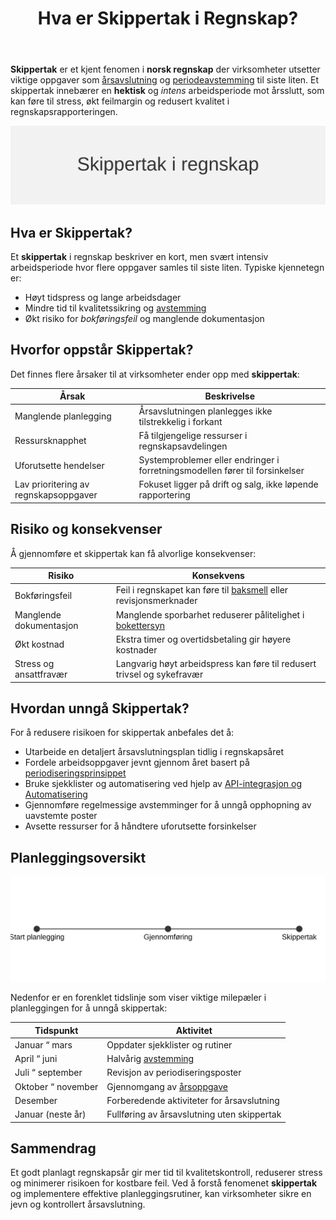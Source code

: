 ﻿---
title: "Hva er Skippertak i Regnskap?"
seoTitle: "Hva er Skippertak i Regnskap?"
description: '**Skippertak** er et kjent fenomen i **norsk regnskap** der virksomheter utsetter viktige oppgaver som [årsavslutning](/blogs/regnskap/hva-er-aarsavslutning "H...'
---

**Skippertak** er et kjent fenomen i **norsk regnskap** der virksomheter utsetter viktige oppgaver som [årsavslutning](/blogs/regnskap/hva-er-aarsavslutning "Hva er Årsavslutning? Prosess og Viktige Steg") og [periodeavstemming](/blogs/regnskap/hva-er-periodisering "Hva er Periodisering? Prinsipper og Praktiske Eksempler") til siste liten. Et skippertak innebærer en **hektisk** og *intens* arbeidsperiode mot årsslutt, som kan føre til stress, økt feilmargin og redusert kvalitet i regnskapsrapporteringen.

![Skippertak i regnskap: Intens arbeidsperiode mot årsslutt](skippertak-image.svg)

## Hva er Skippertak?

Et **skippertak** i regnskap beskriver en kort, men svært intensiv arbeidsperiode hvor flere oppgaver samles til siste liten. Typiske kjennetegn er:

* Høyt tidspress og lange arbeidsdager
* Mindre tid til kvalitetssikring og [avstemming](/blogs/regnskap/hva-er-avstemming "Hva er Avstemming i Regnskap? Viktige Metoder og Eksempler")
* Økt risiko for *bokføringsfeil* og manglende dokumentasjon

## Hvorfor oppstår Skippertak?

Det finnes flere årsaker til at virksomheter ender opp med **skippertak**:

| **Årsak**                         | **Beskrivelse**                                                                          |
|-----------------------------------|------------------------------------------------------------------------------------------|
| Manglende planlegging             | Årsavslutningen planlegges ikke tilstrekkelig i forkant                                    |
| Ressursknapphet                   | Få tilgjengelige ressurser i regnskapsavdelingen                                          |
| Uforutsette hendelser             | Systemproblemer eller endringer i forretningsmodellen fører til forsinkelser              |
| Lav prioritering av regnskapsoppgaver | Fokuset ligger på drift og salg, ikke løpende rapportering                         |

## Risiko og konsekvenser

Å gjennomføre et skippertak kan få alvorlige konsekvenser:

| **Risiko**              | **Konsekvens**                                                                    |
|-------------------------|-----------------------------------------------------------------------------------|
| Bokføringsfeil          | Feil i regnskapet kan føre til [baksmell](/blogs/regnskap/baksmell "Baksmell i Regnskap og Skatt: Årsaker, Eksempler og Behandling") eller revisjonsmerknader |
| Manglende dokumentasjon | Manglende sporbarhet reduserer pålitelighet i [bokettersyn](/blogs/regnskap/bokettersyn "Bokettersyn: Guide til Forebygging og Forberedelse") |
| Økt kostnad             | Ekstra timer og overtidsbetaling gir høyere kostnader                              |
| Stress og ansattfravær  | Langvarig høyt arbeidspress kan føre til redusert trivsel og sykefravær            |

## Hvordan unngå Skippertak?

For å redusere risikoen for skippertak anbefales det å:

* Utarbeide en detaljert årsavslutningsplan tidlig i regnskapsåret
* Fordele arbeidsoppgaver jevnt gjennom året basert på [periodiseringsprinsippet](/blogs/regnskap/hva-er-periodisering "Hva er Periodisering? Prinsipper og Praktiske Eksempler")
* Bruke sjekklister og automatisering ved hjelp av [API-integrasjon og Automatisering](/blogs/regnskap/api-integrasjon-automatisering-regnskap "API-integrasjon & Automatisering i Regnskap")
* Gjennomføre regelmessige avstemminger for å unngå opphopning av uavstemte poster
* Avsette ressurser for å håndtere uforutsette forsinkelser

## Planleggingsoversikt

![Tidslinje for Skippertak og planlegging](skippertak-tidslinje.svg)

Nedenfor er en forenklet tidslinje som viser viktige milepæler i planleggingen for å unngå skippertak:

| **Tidspunkt**         | **Aktivitet**                        |
|-----------------------|--------------------------------------|
| Januar “ mars         | Oppdater sjekklister og rutiner      |
| April “ juni          | Halvårig [avstemming](/blogs/regnskap/hva-er-avstemming "Hva er Avstemming? Viktige Metoder og Eksempler")       |
| Juli “ september      | Revisjon av periodiseringsposter     |
| Oktober “ november    | Gjennomgang av [årsoppgave](/blogs/regnskap/hva-er-aarsoppgave "Hva er Årsoppgave? Guide til Skjemaer og Frister") |
| Desember              | Forberedende aktiviteter for årsavslutning |
| Januar (neste år)     | Fullføring av årsavslutning uten skippertak  |

## Sammendrag

Et godt planlagt regnskapsår gir mer tid til kvalitetskontroll, reduserer stress og minimerer risikoen for kostbare feil. Ved å forstå fenomenet **skippertak** og implementere effektive planleggingsrutiner, kan virksomheter sikre en jevn og kontrollert årsavslutning.









